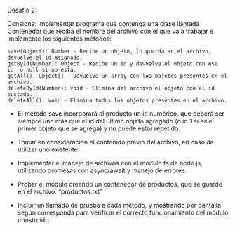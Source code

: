 Desafío 2:

Consigna: Implementar programa que contenga una clase llamada Contenedor que reciba el nombre del archivo con el que va a trabajar e implemente los siguientes métodos:

    save(Object): Number - Recibe un objeto, lo guarda en el archivo, devuelve el id asignado.
    getById(Number): Object - Recibe un id y devuelve el objeto con ese id, o null si no está.
    getAll(): Object[] - Devuelve un array con los objetos presentes en el archivo.
    deleteById(Number): void - Elimina del archivo el objeto con el id buscado.
    deleteAll(): void - Elimina todos los objetos presentes en el archivo.
- El método save incorporará al producto un id numérico, que deberá ser siempre uno más que el id del último objeto agregado (o id 1 si es el primer objeto que se agrega) y no puede estar repetido.

- Tomar en consideración el contenido previo del archivo, en caso de utilizar uno existente.

- Implementar el manejo de archivos con el módulo fs de node.js, utilizando promesas con async/await y manejo de errores.

- Probar el módulo creando un contenedor de productos, que se guarde en el archivo: “productos.txt”

- Incluir un llamado de prueba a cada método, y mostrando por pantalla según corresponda para verificar el correcto funcionamiento del módulo construído. 

